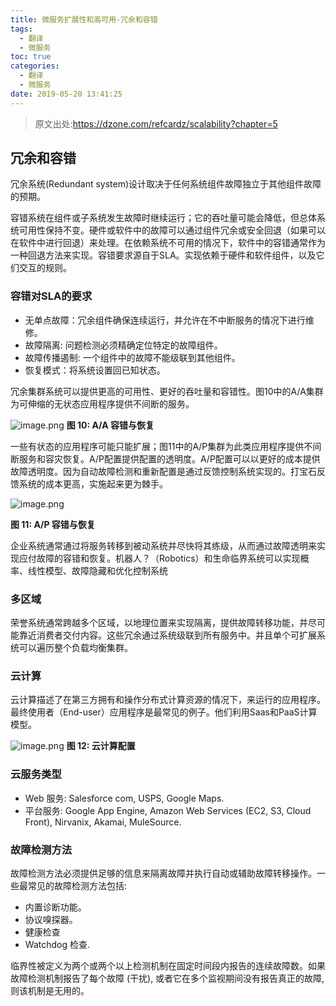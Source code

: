 ```yaml
---
title: 微服务扩展性和高可用-冗余和容错
tags:
  - 翻译
  - 微服务
toc: true
categories:
  - 翻译
  - 微服务
date: 2019-05-20 13:41:25
---
```


> 原文出处:https://dzone.com/refcardz/scalability?chapter=5

## 冗余和容错
冗余系统(Redundant system)设计取决于任何系统组件故障独立于其他组件故障的预期。

容错系统在组件或子系统发生故障时继续运行；它的吞吐量可能会降低，但总体系统可用性保持不变。硬件或软件中的故障可以通过组件冗余或安全回退（如果可以在软件中进行回退）来处理。在依赖系统不可用的情况下，软件中的容错通常作为一种回退方法来实现。容错要求源自于SLA。实现依赖于硬件和软件组件，以及它们交互的规则。

<!-- more -->
### 容错对SLA的要求
+ 无单点故障：冗余组件确保连续运行，并允许在不中断服务的情况下进行维修。
+ 故障隔离: 问题检测必须精确定位特定的故障组件。
+ 故障传播遏制: 一个组件中的故障不能级联到其他组件。
+ 恢复模式：将系统设置回已知状态。 

冗余集群系统可以提供更高的可用性、更好的吞吐量和容错性。图10中的A/A集群为可伸缩的无状态应用程序提供不间断的服务。

![image.png](/images/2019/05/09/a53cd970-721c-11e9-b22a-7d284106ced1.png)
**图 10: A/A 容错与恢复**

一些有状态的应用程序可能只能扩展；图11中的A/P集群为此类应用程序提供不间断服务和容灾恢复。A/P配置提供配置的透明度。A/P配置可以以更好的成本提供故障透明度。因为自动故障检测和重新配置是通过反馈控制系统实现的。打宝石反馈系统的成本更高，实施起来更为棘手。

![image.png](/images/2019/05/09/b502a150-721c-11e9-b22a-7d284106ced1.png)

**图 11: A/P 容错与恢复**

企业系统通常通过将服务转移到被动系统并尽快将其练级，从而通过故障透明来实现应付故障的容错和恢复。机器人？（Robotics）和生命临界系统可以实现概率、线性模型、故障隐藏和优化控制系统

### 多区域
荣誉系统通常跨越多个区域，以地理位置来实现隔离，提供故障转移功能，并尽可能靠近消费者交付内容。这些冗余通过系统级联到所有服务中。并且单个可扩展系统可以遍历整个负载均衡集群。

### 云计算
云计算描述了在第三方拥有和操作分布式计算资源的情况下，来运行的应用程序。
最终使用者（End-user）应用程序是最常见的例子。他们利用Saas和PaaS计算模型。

![image.png](/images/2019/05/09/d2ffc8e0-721c-11e9-b22a-7d284106ced1.png)
**图 12: 云计算配置**

### 云服务类型
+ Web 服务: Salesforce com, USPS, Google Maps.
+ 平台服务: Google App Engine, Amazon Web Services (EC2, S3, Cloud Front), Nirvanix, Akamai, MuleSource.  

### 故障检测方法
故障检测方法必须提供足够的信息来隔离故障并执行自动或辅助故障转移操作。一些最常见的故障检测方法包括:
+ 内置诊断功能。
+ 协议嗅探器。
+ 健康检查
+ Watchdog 检查.  

临界性被定义为两个或两个以上检测机制在固定时间段内报告的连续故障数。如果故障检测机制报告了每个故障 (干扰), 或者它在多个监视期间没有报告真正的故障, 则该机制是无用的。
